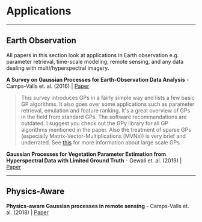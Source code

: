 # Applications

---
## Earth Observation

All papers in this section look at applications in Earth observation e.g. parameter retrieval, time-scale modeling, remote sensing, and any data dealing with multi/hyperspectral imagery.

**A Survey on Gaussian Processes for Earth-Observation Data Analysis** - Camps-Valls et. al. (2016) | [Paper](https://www.uv.es/lapeva/papers/2016_IEEE_GRSM.pdf)

> This survey introduces GPs in a fairly simple way and lists a few basic GP algorithms. It also goes over some applications such as parameter retrieval, emulation and feature ranking. It's a great overview of GPs in the field from standard GPs. The software recommendations are outdated. I suggest you check out the GPy library for all GP algorithms mentioned in the paper. Also the treatment of sparse GPs (especially Matrix-Vector-Multiplications (MVNs)) is very brief and underrated. See [this](https://arxiv.org/abs/1807.01065) for more information about large scale GPs.  


**Gaussian Processes for Vegetation Parameter Estimation from Hyperspectral Data with Limited Ground Truth** - Gewali et. al. (2019) | [Paper](https://www.mdpi.com/2072-4292/11/13/1614/htm)

---
## Physics-Aware

**Physics-aware Gaussian processes in remote sensing** - Camps-Valls et. al. (2018) | [Paper](https://www.sciencedirect.com/science/article/pii/S1568494618301431)


